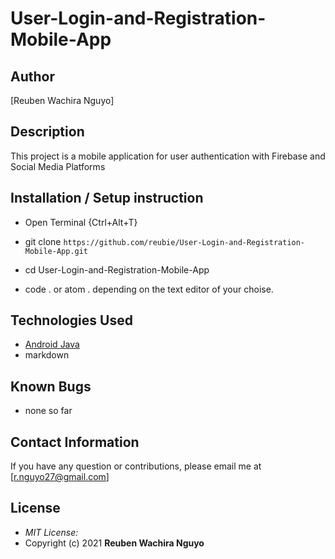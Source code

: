 # User-Login-and-Registration-Mobile-App

## Author

[Reuben Wachira Nguyo] 

## Description

This project is a mobile application for user authentication with Firebase and Social Media Platforms



## Installation / Setup instruction
* Open Terminal {Ctrl+Alt+T}

* git clone ```https://github.com/reubie/User-Login-and-Registration-Mobile-App.git```

* cd User-Login-and-Registration-Mobile-App

* code . or atom . depending on the text editor of your choise.

## Technologies Used

* [Android Java](https://developer.android.com/guide)
* markdown

## Known Bugs
* none so far

## Contact Information 

If you have any question or contributions, please email me at [r.nguyo27@gmail.com]

## License
* *MIT License:*
* Copyright (c) 2021 **Reuben Wachira Nguyo**
